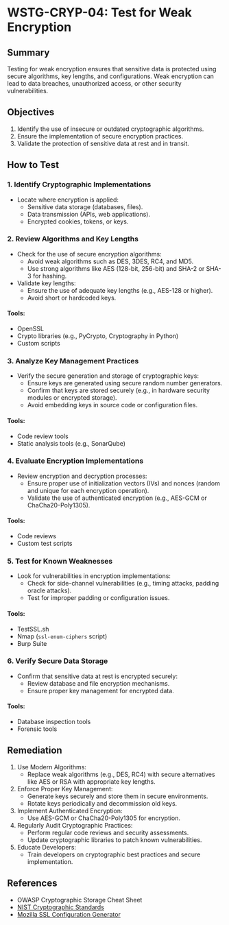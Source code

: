 # WSTG-CRYP-04: Test for Weak Encryption

## Summary

Testing for weak encryption ensures that sensitive data is protected using secure algorithms, key lengths, and configurations. Weak encryption can lead to data breaches, unauthorized access, or other security vulnerabilities.

## Objectives

1. Identify the use of insecure or outdated cryptographic algorithms.
2. Ensure the implementation of secure encryption practices.
3. Validate the protection of sensitive data at rest and in transit.

## How to Test

### 1. Identify Cryptographic Implementations

- Locate where encryption is applied:
  - Sensitive data storage (databases, files).
  - Data transmission (APIs, web applications).
  - Encrypted cookies, tokens, or keys.

### 2. Review Algorithms and Key Lengths

- Check for the use of secure encryption algorithms:
  - Avoid weak algorithms such as DES, 3DES, RC4, and MD5.
  - Use strong algorithms like AES (128-bit, 256-bit) and SHA-2 or SHA-3 for hashing.
- Validate key lengths:
  - Ensure the use of adequate key lengths (e.g., AES-128 or higher).
  - Avoid short or hardcoded keys.

#### Tools:
- OpenSSL
- Crypto libraries (e.g., PyCrypto, Cryptography in Python)
- Custom scripts

### 3. Analyze Key Management Practices

- Verify the secure generation and storage of cryptographic keys:
  - Ensure keys are generated using secure random number generators.
  - Confirm that keys are stored securely (e.g., in hardware security modules or encrypted storage).
  - Avoid embedding keys in source code or configuration files.

#### Tools:
- Code review tools
- Static analysis tools (e.g., SonarQube)

### 4. Evaluate Encryption Implementations

- Review encryption and decryption processes:
  - Ensure proper use of initialization vectors (IVs) and nonces (random and unique for each encryption operation).
  - Validate the use of authenticated encryption (e.g., AES-GCM or ChaCha20-Poly1305).

#### Tools:
- Code reviews
- Custom test scripts

### 5. Test for Known Weaknesses

- Look for vulnerabilities in encryption implementations:
  - Check for side-channel vulnerabilities (e.g., timing attacks, padding oracle attacks).
  - Test for improper padding or configuration issues.

#### Tools:
- TestSSL.sh
- Nmap (`ssl-enum-ciphers` script)
- Burp Suite

### 6. Verify Secure Data Storage

- Confirm that sensitive data at rest is encrypted securely:
  - Review database and file encryption mechanisms.
  - Ensure proper key management for encrypted data.

#### Tools:
- Database inspection tools
- Forensic tools

## Remediation

1. Use Modern Algorithms:
   - Replace weak algorithms (e.g., DES, RC4) with secure alternatives like AES or RSA with appropriate key lengths.
2. Enforce Proper Key Management:
   - Generate keys securely and store them in secure environments.
   - Rotate keys periodically and decommission old keys.
3. Implement Authenticated Encryption:
   - Use AES-GCM or ChaCha20-Poly1305 for encryption.
4. Regularly Audit Cryptographic Practices:
   - Perform regular code reviews and security assessments.
   - Update cryptographic libraries to patch known vulnerabilities.
5. Educate Developers:
   - Train developers on cryptographic best practices and secure implementation.

## References

- OWASP Cryptographic Storage Cheat Sheet
- [NIST Cryptographic Standards](https://csrc.nist.gov/projects/cryptographic-standards-and-guidelines)
- [Mozilla SSL Configuration Generator](https://ssl-config.mozilla.org/)
